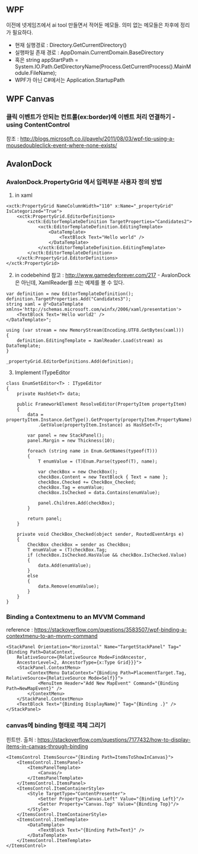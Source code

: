 ﻿## WPF

이전에 넷게임즈에서 ai tool 만들면서 적어둔 메모들. 의미 없는 메모들은 차후에 정리가 필요하다. 

 * 현재 실행경로 : Directory.GetCurrentDirectory()
 * 실행파일 존재 경로 : AppDomain.CurrentDomain.BaseDirectory
  * 혹은 string appStartPath = System.IO.Path.GetDirectoryName(Process.GetCurrentProcess().MainModule.FileName);
  * WPF가 아닌 C#에서는 Application.StartupPath

## WPF Canvas

### 클릭 이벤트가 안되는 컨트롤(ex:border)에 이벤트 처리 연결하기 - using ContentControl
참조 : http://blogs.microsoft.co.il/pavely/2011/08/03/wpf-tip-using-a-mousedoubleclick-event-where-none-exists/

## AvalonDock

### AvalonDock.PropertyGrid 에서 입력부분 사용자 정의 방법

1. in xaml
```
<xctk:PropertyGrid NameColumnWidth="110" x:Name="_propertyGrid" IsCategorized="True">
    <xctk:PropertyGrid.EditorDefinitions>
        <xctk:EditorTemplateDefinition TargetProperties="Candidates2">
            <xctk:EditorTemplateDefinition.EditingTemplate>
                <DataTemplate>
                    <TextBlock Text="Hello world" />
                </DataTemplate>
            </xctk:EditorTemplateDefinition.EditingTemplate>
        </xctk:EditorTemplateDefinition>
    </xctk:PropertyGrid.EditorDefinitions>
</xctk:PropertyGrid>
```

2. in codebehind
참고 : http://www.gamedevforever.com/217 - AvalonDock은 아닌데, XamlReader를 쓰는 예제를 볼 수 있다.
```
var definition = new EditorTemplateDefinition();
definition.TargetProperties.Add("Candidates3");
string xaml = @"<DataTemplate xmlns='http://schemas.microsoft.com/winfx/2006/xaml/presentation'>
    <TextBlock Text='Hello world2' />
</DataTemplate>";

using (var stream = new MemoryStream(Encoding.UTF8.GetBytes(xaml)))
{
    definition.EditingTemplate = XamlReader.Load(stream) as DataTemplate;
}

_propertyGrid.EditorDefinitions.Add(definition);
```

3. Implement ITypeEditor
```
class EnumSetEditor<T> : ITypeEditor
{
    private HashSet<T> data;

    public FrameworkElement ResolveEditor(PropertyItem propertyItem)
    {
        data = propertyItem.Instance.GetType().GetProperty(propertyItem.PropertyName)
            .GetValue(propertyItem.Instance) as HashSet<T>;

        var panel = new StackPanel();
        panel.Margin = new Thickness(10);

        foreach (string name in Enum.GetNames(typeof(T)))
        {
            T enumValue = (T)Enum.Parse(typeof(T), name);

            var checkBox = new CheckBox();
            checkBox.Content = new TextBlock { Text = name };
            checkBox.Checked += CheckBox_Checked;
            checkBox.Tag = enumValue;
            checkBox.IsChecked = data.Contains(enumValue);

            panel.Children.Add(checkBox);
        }

        return panel;
    }

    private void CheckBox_Checked(object sender, RoutedEventArgs e)
    {
        CheckBox checkBox = sender as CheckBox;
        T enumValue = (T)checkBox.Tag;
        if (checkBox.IsChecked.HasValue && checkBox.IsChecked.Value)
        {
            data.Add(enumValue);
        }
        else
        {
            data.Remove(enumValue);
        }
    }
}
```


### Binding a Contextmenu to an MVVM Command
reference : https://stackoverflow.com/questions/3583507/wpf-binding-a-contextmenu-to-an-mvvm-command
```
<StackPanel Orientation="Horizontal" Name="TargetStackPanel" Tag="{Binding Path=DataContext,
    RelativeSource={RelativeSource Mode=FindAncestor,
    AncestorLevel=2, AncestorType={x:Type Grid}}}">
    <StackPanel.ContextMenu>
        <ContextMenu DataContext="{Binding Path=PlacementTarget.Tag, RelativeSource={RelativeSource Mode=Self}}">
            <MenuItem Header="Add New MapEvent" Command="{Binding Path=NewMapEvent}" />
        </ContextMenu>
    </StackPanel.ContextMenu>
    <TextBlock Text="{Binding DisplayName}" Tag="{Binding .}" />
</StackPanel>

```

### canvas에 binding 형태로 객체 그리기
힌트만. 출처 : https://stackoverflow.com/questions/7177432/how-to-display-items-in-canvas-through-binding
```
<ItemsControl ItemsSource="{Binding Path=ItemsToShowInCanvas}">
    <ItemsControl.ItemsPanel>
        <ItemsPanelTemplate>
            <Canvas/>
        </ItemsPanelTemplate>
    </ItemsControl.ItemsPanel>
    <ItemsControl.ItemContainerStyle>
        <Style TargetType="ContentPresenter">
            <Setter Property="Canvas.Left" Value="{Binding Left}"/>
            <Setter Property="Canvas.Top" Value="{Binding Top}"/>
        </Style>
    </ItemsControl.ItemContainerStyle>
    <ItemsControl.ItemTemplate>
        <DataTemplate>
            <TextBlock Text="{Binding Path=Text}" />
        </DataTemplate>
    </ItemsControl.ItemTemplate>
</ItemsControl>
```